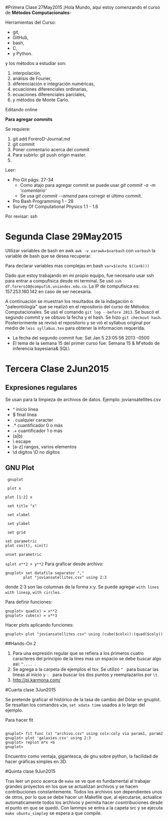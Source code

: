 ﻿#Primera Clase 27May2015
¡Hola Mundo, aquí estoy comenzando el curso de **Métodos Computacionales**-

Herramientas del Curso:
+ git,
+ GitHub,
+ bash,
+ C,
+ y Python.

y los métodos a estudiar son:

1. interpolación,
2. análisis de Fourier,
3. diferenciación e integración numéricas,
4. ecuaciones diferenciales ordinarias,
5. ecuaciones diferenciales parciales,
6. y métodos de Monte Carlo.

Editando online

**Para agregar *commit*s**

Se requiere:


1. git add ForeroD-Journal.md
2. git commit
3. Poner comentario acerca del commit
4. Para subirlo: git push origin master.
5. 

Leer:
+ Pro Git págs: 27-34
  + Como atajo para agregar commit se puede usar *git commit -a -m 'comentario'*
  + Se usa *git commit --amend* para corregir el último commit.
+ Pro Bash Programming 1 - 28
+ Survey Of Computational Physics 1.1 - 1.6

Por revisar: ssh

# Segunda Clase 29May2015

Utilizar variables de bash en awk `awk -v varawk=$varbash` con `varbash` la variable de bash que se desea recuperar.

Para declarar variables mas complejas en bash `var=$(echo $((a+b)))` 

Dado que estoy trabajando en mi propio equipo, fue necesario usar ssh para entrar a compufísica desde mi terminal. Se usó `ssh df.forero10@compufi6.uniandes.edu.co`. La IP de compufísica es: 157.253.160.142 en caso de ser necesaria.


A continuación se muestran los resultados de la indagación o "paleontología" que se realizó en el repositorio del curso de Métodos Computacionales. Se usó el comando `git log --before 2013`. Se buscó el segundo *commit* y se obtuvo la fecha y el hash. Se hizo `git checkout hash`. Posteriormente se revisó el repositorio y se vió el syllabus original por medio de `less syllabus.tex` para obtener la informacion requerida.
+ La fecha del segundo commit fue: Sat Jan 5 23:05:56 2013 -0500
+ El tema de la semana 15 del primer curso fue: Semana 15 & M\'etodo de inferencia bayesiana& SQL\\

# Tercera Clase 2Jun2015

## Expresiones regulares

Se usan para la limpieza de archivos de datos. Ejemplo: joviansatellites.csv 
+ \^ inicio línea
+ \$ final línea
+ \. cualquier caracter
+ .* cuantificador 0 o más
+ .+ cuantificador 1 o más
+ (a|b)
+ \ escape
+ [a-z] rangos, varios elementos
+ \d digitos \D no digitos


## GNU Plot

` gnuplot`


` plot x`


` plot [1:2] x `


` set title "x"`


` set xlabel`


` set ylabel`


` set grid`
``` 
set parametric
plot cos(t), sin(t)
```
`unset parametric`

`splot x**2 + y**2`
Para graficar desde archivo:

```
gnuplot> set datafile separator ","
        plot "joviansatellites.csv" using 2:3
```
donde 2:3 son las columnas de la forma x:y. Se puede agregar `with lines` `with linesp`, `with circles`.

Para definir funciones:
```
gnuplot> quad(x) = x**2
gnuplot> cube(x) = x**3
```
Hacer plots aplicando funciones:
```
gnuplot> plot "joviansatellites.csv" using (cube($colx)):(quad($coly))
```

##Hands-On 2
1. Para una expresión regular que se refiera a los ṕrimeros cuatro caracteres del principio de la línes mas un espacio se debe buscar algo asi: `^.... `.
2. Se agrega a la carpeta de ejemplos el tsv. Se utilizó `^ ` para buscar las lineas al inicio y `: ` para buscar los dos puntos y reemplazarlos por `\t`.
3. http://pi.karmona.com/

#Cuarta clase 3Jun2015

Se pretende graficar el histórico de la tasa de cambio del Dólar en gnuplot.
Se resaltan los comandos `w3m`, `set xdata time` usados a lo largo del ejemplo.

Para hacer fit



```

gnuplot> fit func (x) "archivo.csv" using colx:coly via param1, param2
gnuplot> plot 'galaxies.csv' using 2:3 
gnuplot> replot m*x +b
gnuplot> 
```
Encuentro como ventaja, gigantesca, de gnu sobre python, la facilidad de hacer gráficas simples en 3D.

#Quinta clase 9Jun2015

Tras leer un poco acerca de `make` se ve que es fundamental al trabajar grandes proyectos en los que se actualizan archivos y se hacen contribuciones constantemente.
Todos los archivos son dependientes unos de otros, por lo que se debe hacer un Makefile que, al ejecutarse, actualice automaticamente todos los archivos y permita hacer cosntribuciones desde el punto en que se quedó. 
Con lammps se entra a la capeta src y se ejecuta `make ubuntu_simple`y se espera a que compile.
